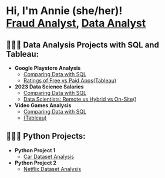 <h1>Hi, I'm Annie (she/her)! <br/><a href="https://github.com/annnie00">Fraud Analyst</a>, <a href="https://www.linkedin.com/in/annie-vernaza-2ba57019b/">Data Analyst </a>

<h2>👩🏿‍💻 Data Analysis Projects with SQL and Tableau:</h2>

- <b>Google Playstore Analysis</b>
  - [Comparing Data with SQL]()
  - [Ratings of Free vs Paid Apps(Tableau)](https://public.tableau.com/views/PlaystoreApps_16893480843880/Dashboard1?:language=en-US&publish=yes&:display_count=n&:origin=viz_share_link)
- <b>2023 Data Science Salaries</b>
  - [Comparing Data with SQL]()
  - [Data Scientists: Remote vs Hybrid vs On-Site](Tableau)()
- <b>Video Games Analysis</b>
  - [Comparing Data with SQL]()
  - [(Tableau)]()
    

<h2>👩🏿‍💻 Python Projects: </h2>

- <b>Python Project 1</b>
  - [Car Dataset Analysis](MyFirstNotebook)
- <b>Python Project 2</b>
  - [Netflix Dataset Analysis](Analysis)


